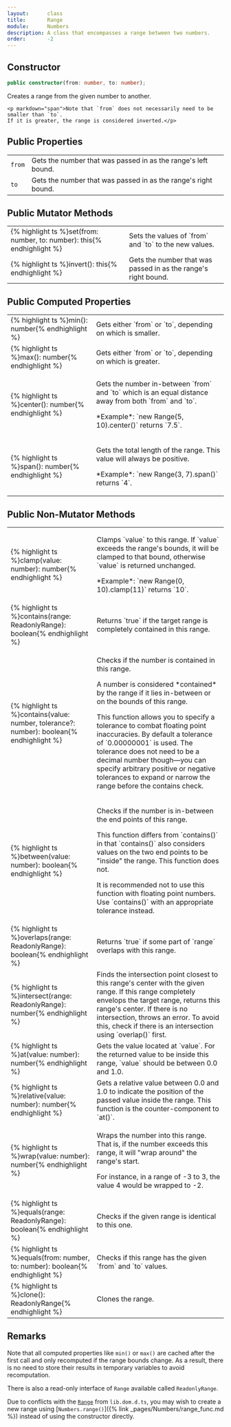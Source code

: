 ```yaml
---
layout:      class
title:       Range
module:      Numbers
description: A class that encompasses a range between two numbers.
order:       -2
---
```


## Constructor

```ts
public constructor(from: number, to: number);
```

<div class="description">
    <p>Creates a range from the given number to another.</p>

    <p markdown="span">Note that `from` does not necessarily need to be smaller than `to`.
    If it is greater, the range is considered inverted.</p>
</div>

## Public Properties

<table class="class-members">
    <tr>
        <td class="signature">
            <code>from</code>
        </td>
        <td class="description" markdown="span">
            Gets the number that was passed in as the range's left bound.
        </td>
    </tr>
    <tr>
        <td class="signature">
            <code>to</code>
        </td>
        <td class="description" markdown="span">
            Gets the number that was passed in as the range's right bound.
        </td>
    </tr>
</table>

## Public Mutator Methods

<table class="class-members">
    <tr>
        <td class="signature">
            {% highlight ts %}set(from: number, to: number): this{% endhighlight %}
        </td>
        <td class="description" markdown="span">
            Sets the values of `from` and `to` to the new values.
        </td>
    </tr>
    <tr>
        <td class="signature">
            {% highlight ts %}invert(): this{% endhighlight %}
        </td>
        <td class="description" markdown="span">
            Gets the number that was passed in as the range's right bound.
        </td>
    </tr>
</table>

## Public Computed Properties

<table class="class-members">
    <tr>
        <td class="signature">
            {% highlight ts %}min(): number{% endhighlight %}
        </td>
        <td class="description" markdown="span">
            Gets either `from` or `to`, depending on which is smaller.
        </td>
    </tr>
    <tr>
        <td class="signature">
            {% highlight ts %}max(): number{% endhighlight %}
        </td>
        <td class="description" markdown="span">
            Gets either `from` or `to`, depending on which is greater.
        </td>
    </tr>
    <tr>
        <td class="signature">
            {% highlight ts %}center(): number{% endhighlight %}
        </td>
        <td class="description">
            <p markdown="span">Gets the number in-between `from` and `to` which is an
            equal distance away from both `from` and `to`.</p>
            <p markdown="span">*Example*: `new Range(5, 10).center()` returns `7.5`.</p>
        </td>
    </tr>
    <tr>
        <td class="signature">
            {% highlight ts %}span(): number{% endhighlight %}
        </td>
        <td class="description">
            <p markdown="span">Gets the total length of the range. This value will always be positive.</p>
            <p markdown="span">*Example*: `new Range(3, 7).span()` returns `4`.</p>
        </td>
    </tr>
</table>

## Public Non-Mutator Methods

<table class="class-members">
    <tr>
        <td class="signature">
            {% highlight ts %}clamp(value: number): number{% endhighlight %}
        </td>
        <td class="description">
            <p markdown="span">
                Clamps `value` to this range. If `value` exceeds the range's bounds,
                it will be clamped to that bound, otherwise `value` is returned unchanged.
            </p>
            <p markdown="span">*Example*: `new Range(0, 10).clamp(11)` returns `10`.</p>
        </td>
    </tr>
    <tr>
        <td class="signature">
            {% highlight ts %}contains(range: ReadonlyRange): boolean{% endhighlight %}
        </td>
        <td class="description" markdown="span">
            Returns `true` if the target range is completely contained in this range.
        </td>
    </tr>
    <tr>
        <td class="signature">
            {% highlight ts %}contains(value: number, tolerance?: number): boolean{% endhighlight %}
        </td>
        <td class="description">
            <p>Checks if the number is contained in this range.</p>
            <p markdown="span">A number is considered *contained* by the range if it lies in-between or on the bounds of this range.</p>
            <p markdown="span">This function allows you to specify a tolerance to combat floating point inaccuracies. By default a tolerance of `0.00000001` is used. The tolerance does not need to be a decimal number though—you can specify arbitrary positive or negative tolerances to expand or narrow the range before the contains check.</p>
        </td>
    </tr>
    <tr>
        <td class="signature">
            {% highlight ts %}between(value: number): boolean{% endhighlight %}
        </td>
        <td class="description">
            <p>Checks if the number is in-between the end points of this range.</p>
            <p markdown="span">This function differs from `contains()` in that `contains()` also considers values on the two end points to be "inside" the range. This function does not.</p>
            <p markdown="span">It is recommended not to use this function with floating point numbers. Use `contains()` with an appropriate tolerance instead.</p>
        </td>
    </tr>
    <tr>
        <td class="signature">
            {% highlight ts %}overlaps(range: ReadonlyRange): boolean{% endhighlight %}
        </td>
        <td class="description" markdown="span">
            Returns `true` if some part of `range` overlaps with this range.
        </td>
    </tr>
    <tr>
        <td class="signature">
            {% highlight ts %}intersect(range: ReadonlyRange): number{% endhighlight %}
        </td>
        <td class="description" markdown="span">
            Finds the intersection point closest to this range's center with the given range. If this range completely envelops the target range, returns this range's center. If there is no intersection, throws an error. To avoid this, check if there is an intersection using `overlap()` first.
        </td>
    </tr>
    <tr>
        <td class="signature">
            {% highlight ts %}at(value: number): number{% endhighlight %}
        </td>
        <td class="description" markdown="span">
            Gets the value located at `value`. For the returned value to be inside this range, `value` should be between 0.0 and 1.0.
        </td>
    </tr>
    <tr>
        <td class="signature">
            {% highlight ts %}relative(value: number): number{% endhighlight %}
        </td>
        <td class="description" markdown="span">
            Gets a relative value between 0.0 and 1.0 to indicate the position of the passed value inside the range. This function is the counter-component to `at()`.
        </td>
    </tr>
    <tr>
        <td class="signature">
            {% highlight ts %}wrap(value: number): number{% endhighlight %}
        </td>
        <td class="description">
            <p>Wraps the number into this range. That is, if the number exceeds this range, it will "wrap around" the range's start.</p>
            <p>For instance, in a range of -3 to 3, the value 4 would be wrapped to -2.</p>
        </td>
    </tr>
    <tr>
        <td class="signature">
            {% highlight ts %}equals(range: ReadonlyRange): boolean{% endhighlight %}
        </td>
        <td class="description" markdown="span">
            Checks if the given range is identical to this one.
        </td>
    </tr>
    <tr>
        <td class="signature">
            {% highlight ts %}equals(from: number, to: number): boolean{% endhighlight %}
        </td>
        <td class="description" markdown="span">
            Checks if this range has the given `from` and `to` values.
        </td>
    </tr>
    <tr>
        <td class="signature">
            {% highlight ts %}clone(): ReadonlyRange{% endhighlight %}
        </td>
        <td class="description">
            Clones the range.
        </td>
    </tr>
</table>

## Remarks

Note that all computed properties like `min()` or `max()` are cached after the
first call and only recomputed if the range bounds change. As a result, there is
no need to store their results in temporary variables to avoid recomputation.

There is also a read-only interface of `Range` available called `ReadonlyRange`.

Due to conflicts with the
[`Range`](https://github.com/microsoft/TypeScript/blob/b5b0437a86661c8d7bc76c5860c07305df17899c/lib/lib.dom.d.ts#L12437)
from `lib.dom.d.ts`, you may wish to create a new range using
[`Numbers.range()`]({% link _pages/Numbers/range_func.md %})
instead of using the constructor directly.
